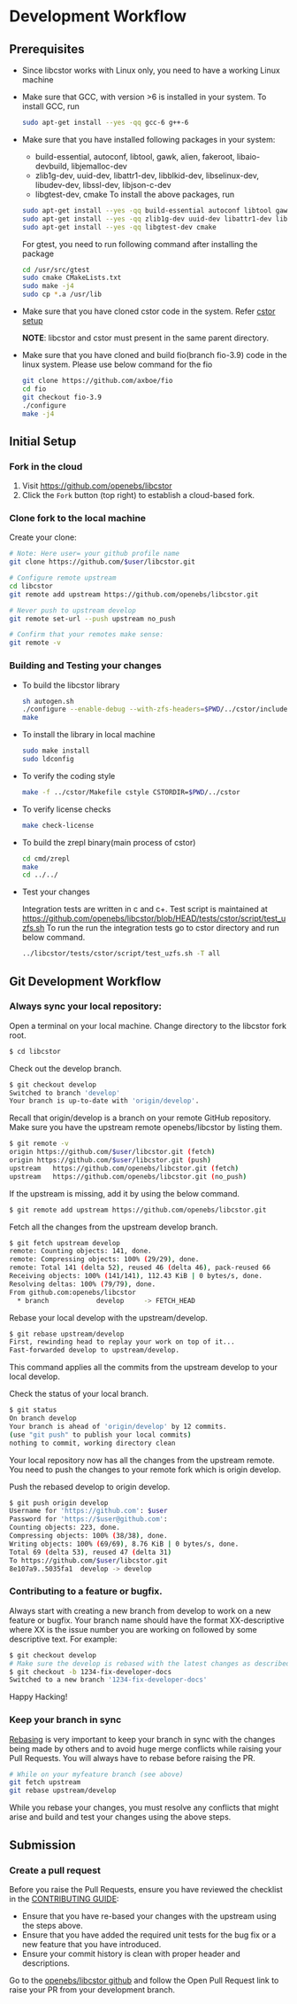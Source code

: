 
# Development Workflow

## Prerequisites
* Since libcstor works with Linux only, you need to have a working Linux machine
* Make sure that GCC, with version >6 is installed in your system.
  To install GCC, run
  ```sh
  sudo apt-get install --yes -qq gcc-6 g++-6
  ```
* Make sure that you have installed following packages in your system:
    - build-essential, autoconf, libtool, gawk, alien, fakeroot, libaio-devbuild, libjemalloc-dev
    - zlib1g-dev, uuid-dev, libattr1-dev, libblkid-dev, libselinux-dev, libudev-dev, libssl-dev, libjson-c-dev
    - libgtest-dev, cmake
  To install the above packages, run
  ```sh
  sudo apt-get install --yes -qq build-essential autoconf libtool gawk alien fakeroot libaio-dev libjemalloc-dev
  sudo apt-get install --yes -qq zlib1g-dev uuid-dev libattr1-dev libblkid-dev libselinux-dev libudev-dev libssl-dev libjson-c-dev
  sudo apt-get install --yes -qq libgtest-dev cmake
  ```
  For gtest, you need to run following command after installing the package
  ```sh
  cd /usr/src/gtest
  sudo cmake CMakeLists.txt
  sudo make -j4
  sudo cp *.a /usr/lib
  ```
* Make sure that you have cloned cstor code in the system. Refer [cstor setup](https://github.com/openebs/cstor/blob/develop/developer-setup.md)

  **NOTE**: libcstor and cstor must present in the same parent directory.

* Make sure that you have cloned and build fio(branch fio-3.9) code in the linux system.
  Please use below command for the fio
  ```sh
  git clone https://github.com/axboe/fio
  cd fio
  git checkout fio-3.9
  ./configure
  make -j4
  ```

## Initial Setup

### Fork in the cloud

1. Visit https://github.com/openebs/libcstor
2. Click the `Fork` button (top right) to establish a cloud-based fork.

### Clone fork to the local machine

Create your clone:

```sh
# Note: Here user= your github profile name
git clone https://github.com/$user/libcstor.git

# Configure remote upstream
cd libcstor
git remote add upstream https://github.com/openebs/libcstor.git

# Never push to upstream develop
git remote set-url --push upstream no_push

# Confirm that your remotes make sense:
git remote -v
```

### Building and Testing your changes

* To build the libcstor library
  ```sh
  sh autogen.sh
  ./configure --enable-debug --with-zfs-headers=$PWD/../cstor/include --with-spl-headers=$PWD/../cstor/lib/libspl/include
  make
  ```

* To install the library in local machine
  ```sh
  sudo make install
  sudo ldconfig
  ```

* To verify the coding style
  ```sh
  make -f ../cstor/Makefile cstyle CSTORDIR=$PWD/../cstor
  ```

* To verify license checks
  ```sh
  make check-license
  ```

* To build the zrepl binary(main process of cstor)
  ```sh
  cd cmd/zrepl
  make
  cd ../../
  ```

* Test your changes

  Integration tests are written in c and c+. Test script is maintained at https://github.com/openebs/libcstor/blob/HEAD/tests/cstor/script/test_uzfs.sh
  To run the run the integration tests go to cstor directory and run below command.
  ```sh
  ../libcstor/tests/cstor/script/test_uzfs.sh -T all
  ```

## Git Development Workflow

### Always sync your local repository:
Open a terminal on your local machine. Change directory to the libcstor fork root.

```sh
$ cd libcstor
```

 Check out the develop branch.

 ```sh
 $ git checkout develop
 Switched to branch 'develop'
 Your branch is up-to-date with 'origin/develop'.
 ```

 Recall that origin/develop is a branch on your remote GitHub repository.
 Make sure you have the upstream remote openebs/libcstor by listing them.

 ```sh
 $ git remote -v
 origin	https://github.com/$user/libcstor.git (fetch)
 origin	https://github.com/$user/libcstor.git (push)
 upstream	https://github.com/openebs/libcstor.git (fetch)
 upstream	https://github.com/openebs/libcstor.git (no_push)
 ```

 If the upstream is missing, add it by using the below command.

 ```sh
 $ git remote add upstream https://github.com/openebs/libcstor.git
 ```
 Fetch all the changes from the upstream develop branch.

 ```sh
 $ git fetch upstream develop
 remote: Counting objects: 141, done.
 remote: Compressing objects: 100% (29/29), done.
 remote: Total 141 (delta 52), reused 46 (delta 46), pack-reused 66
 Receiving objects: 100% (141/141), 112.43 KiB | 0 bytes/s, done.
 Resolving deltas: 100% (79/79), done.
 From github.com:openebs/libcstor
   * branch            develop     -> FETCH_HEAD
 ```

 Rebase your local develop with the upstream/develop.

 ```sh
 $ git rebase upstream/develop
 First, rewinding head to replay your work on top of it...
 Fast-forwarded develop to upstream/develop.
 ```
 This command applies all the commits from the upstream develop to your local develop.

 Check the status of your local branch.

 ```sh
 $ git status
 On branch develop
 Your branch is ahead of 'origin/develop' by 12 commits.
 (use "git push" to publish your local commits)
 nothing to commit, working directory clean
 ```
 Your local repository now has all the changes from the upstream remote. You need to push the changes to your remote fork which is origin develop.

 Push the rebased develop to origin develop.

 ```sh
 $ git push origin develop
 Username for 'https://github.com': $user
 Password for 'https://$user@github.com':
 Counting objects: 223, done.
 Compressing objects: 100% (38/38), done.
 Writing objects: 100% (69/69), 8.76 KiB | 0 bytes/s, done.
 Total 69 (delta 53), reused 47 (delta 31)
 To https://github.com/$user/libcstor.git
 8e107a9..5035fa1  develop -> develop
 ```

### Contributing to a feature or bugfix.

Always start with creating a new branch from develop to work on a new feature or bugfix. Your branch name should have the format XX-descriptive where XX is the issue number you are working on followed by some descriptive text. For example:

 ```sh
 $ git checkout develop
 # Make sure the develop is rebased with the latest changes as described in the previous step.
 $ git checkout -b 1234-fix-developer-docs
 Switched to a new branch '1234-fix-developer-docs'
 ```
Happy Hacking!

### Keep your branch in sync

[Rebasing](https://git-scm.com/docs/git-rebase) is very important to keep your branch in sync with the changes being made by others and to avoid huge merge conflicts while raising your Pull Requests. You will always have to rebase before raising the PR.

```sh
# While on your myfeature branch (see above)
git fetch upstream
git rebase upstream/develop
```

While you rebase your changes, you must resolve any conflicts that might arise and build and test your changes using the above steps.

## Submission

### Create a pull request

Before you raise the Pull Requests, ensure you have reviewed the checklist in the [CONTRIBUTING GUIDE](CONTRIBUTING.md):
- Ensure that you have re-based your changes with the upstream using the steps above.
- Ensure that you have added the required unit tests for the bug fix or a new feature that you have introduced.
- Ensure your commit history is clean with proper header and descriptions.

Go to the [openebs/libcstor github](https://github.com/openebs/libcstor) and follow the Open Pull Request link to raise your PR from your development branch.

